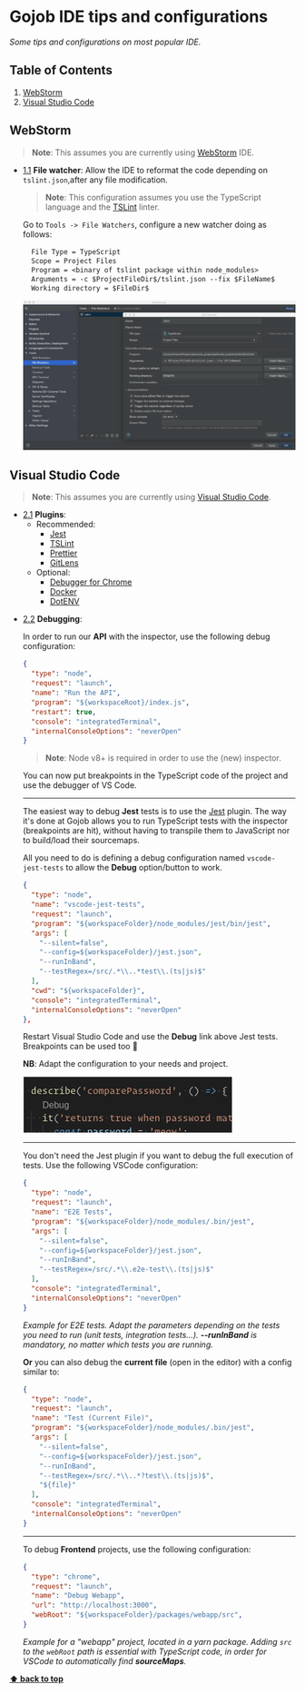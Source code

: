 # Gojob IDE tips and configurations

*Some tips and configurations on most popular IDE.*

## Table of Contents

  1. [WebStorm](#webstorm)
  2. [Visual Studio Code](#visual-studio-code)

## WebStorm
  > **Note**: This assumes you are currently using [WebStorm](https://www.jetbrains.com/webstorm/) IDE.

  <a name="webstorm--file-watcher"></a><a name="1.1"></a>
  - [1.1](#webstorm--file-watcher) **File watcher**: Allow the IDE to reformat the code depending on `tslint.json`,after any file modification.
    > **Note**: This configuration assumes you use the TypeScript language and the [TSLint](https://palantir.github.io/tslint/) linter.

    Go to `Tools -> File Watchers`, configure a new watcher doing as follows:
    ```text
      File Type = TypeScript
      Scope = Project Files
      Program = <binary of tslint package within node_modules>
      Arguments = -c $ProjectFileDir$/tslint.json --fix $FileName$
      Working directory = $FileDir$
    ```
    ![Autolint](./assets/autolint.png)

## Visual Studio Code
  > **Note**: This assumes you are currently using [Visual Studio Code](https://code.visualstudio.com/).

  <a name="vs-code--plugins"></a><a name="2.1"></a>
  - [2.1](#vs-code--plugins) **Plugins**:
    - Recommended:
      - [Jest](https://marketplace.visualstudio.com/items?itemName=Orta.vscode-jest)
      - [TSLint](https://marketplace.visualstudio.com/items?itemName=eg2.tslint)
      - [Prettier](https://marketplace.visualstudio.com/items?itemName=esbenp.prettier-vscode)
      - [GitLens](https://marketplace.visualstudio.com/items?itemName=eamodio.gitlens)
    - Optional:
      - [Debugger for Chrome](https://marketplace.visualstudio.com/items?itemName=msjsdiag.debugger-for-chrome)
      - [Docker](https://marketplace.visualstudio.com/items?itemName=PeterJausovec.vscode-docker)
      - [DotENV](https://marketplace.visualstudio.com/items?itemName=PeterJausovec.vscode-docker)


<a name="vs-code--debugging"></a><a name="2.2"></a>
  - [2.2](#vs-code--debugging) **Debugging**:

    In order to run our **API** with the inspector, use the following debug configuration:

    ```json
    {
      "type": "node",
      "request": "launch",
      "name": "Run the API",
      "program": "${workspaceRoot}/index.js",
      "restart": true,
      "console": "integratedTerminal",
      "internalConsoleOptions": "neverOpen"
    }
    ```

    > **Note**: Node v8+ is required in order to use the (new) inspector.

    You can now put breakpoints in the TypeScript code of the project and use the debugger of VS Code.

    ___

    The easiest way to debug **Jest** tests is to use the [Jest](https://marketplace.visualstudio.com/items?itemName=Orta.vscode-jest) plugin. The way it's done at Gojob allows you to run TypeScript tests with the inspector (breakpoints are hit), without having to transpile them to JavaScript nor to build/load their sourcemaps.

    All you need to do is defining a debug configuration named `vscode-jest-tests` to allow the **Debug** option/button to work.

    ```json
    {
      "type": "node",
      "name": "vscode-jest-tests",
      "request": "launch",
      "program": "${workspaceFolder}/node_modules/jest/bin/jest",
      "args": [
        "--silent=false",
        "--config=${workspaceFolder}/jest.json",
        "--runInBand",
        "--testRegex=/src/.*\\..*test\\.(ts|js)$"
      ],
      "cwd": "${workspaceFolder}",
      "console": "integratedTerminal",
      "internalConsoleOptions": "neverOpen"
    },
    ```

    Restart Visual Studio Code and use the **Debug** link above Jest tests. Breakpoints can be used too :tada:

    **NB**: Adapt the configuration to your needs and project.

    ![vscode-jest-debug](./assets/vscode-jest-debug.jpg)

    ___

    You don't need the Jest plugin if you want to debug the full execution of tests. Use the following VSCode configuration:

    ```json
    {
      "type": "node",
      "request": "launch",
      "name": "E2E Tests",
      "program": "${workspaceFolder}/node_modules/.bin/jest",
      "args": [
        "--silent=false",
        "--config=${workspaceFolder}/jest.json",
        "--runInBand",
        "--testRegex=/src/.*\\.e2e-test\\.(ts|js)$"
      ],
      "console": "integratedTerminal",
      "internalConsoleOptions": "neverOpen"
    }
    ```

    *Example for E2E tests. Adapt the parameters depending on the tests you need to run (unit tests, integration tests...). **--runInBand** is mandatory, no matter
    which tests you are running.*

    **Or** you can also debug the **current file** (open in the editor) with a config similar to:

    ```json
    {
      "type": "node",
      "request": "launch",
      "name": "Test (Current File)",
      "program": "${workspaceFolder}/node_modules/.bin/jest",
      "args": [
        "--silent=false",
        "--config=${workspaceFolder}/jest.json",
        "--runInBand",
        "--testRegex=/src/.*\\..*?test\\.(ts|js)$",
        "${file}"
      ],
      "console": "integratedTerminal",
      "internalConsoleOptions": "neverOpen"
    }
    ```

    ___

    To debug **Frontend** projects, use the following configuration:

    ```json
    {
      "type": "chrome",
      "request": "launch",
      "name": "Debug Webapp",
      "url": "http://localhost:3000",
      "webRoot": "${workspaceFolder}/packages/webapp/src",
    }
    ```

    *Example for a "webapp" project, located in a yarn package. Adding `src` to the `webRoot` path is essential with TypeScript code, in order for VSCode to automatically find **sourceMaps**.*



**[⬆ back to top](#table-of-contents)**